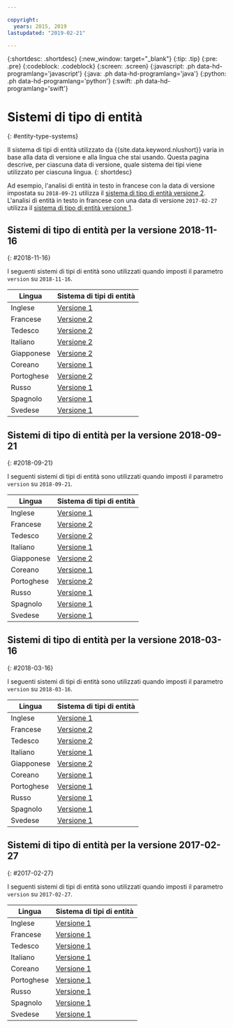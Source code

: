 ```yaml
---

copyright:
  years: 2015, 2019
lastupdated: "2019-02-21"

---
```


{:shortdesc: .shortdesc}
{:new_window: target="_blank"}
{:tip: .tip}
{:pre: .pre}
{:codeblock: .codeblock}
{:screen: .screen}
{:javascript: .ph data-hd-programlang='javascript'}
{:java: .ph data-hd-programlang='java'}
{:python: .ph data-hd-programlang='python'}
{:swift: .ph data-hd-programlang='swift'}

# Sistemi di tipo di entità
{: #entity-type-systems}

Il sistema di tipi di entità utilizzato da {{site.data.keyword.nlushort}} varia in base alla data di versione e alla lingua che stai usando. Questa pagina descrive, per ciascuna data di versione, quale sistema dei tipi viene utilizzato per ciascuna lingua.
{: shortdesc}

Ad esempio, l'analisi di entità in testo in francese con la data di versione impostata su `2018-09-21` utilizza il [sistema di tipo di entità versione 2][v2]. L'analisi di entità in testo in francese con una data di versione `2017-02-27` utilizza il [sistema di tipo di entità versione 1][v1].

## Sistemi di tipo di entità per la versione 2018-11-16
{: #2018-11-16}

I seguenti sistemi di tipi di entità sono utilizzati quando imposti il parametro `version` su `2018-11-16`.

|Lingua|Sistema di tipi di entità|
| --- | ---|
| Inglese | [Versione 1][v1] |
| Francese | [Versione 2][v2] |
| Tedesco | [Versione 2][v2] |
| Italiano | [Versione 2][v2] |
| Giapponese | [Versione 2][v2] |
| Coreano | [Versione 1][v1] |
| Portoghese | [Versione 2][v2] |
| Russo | [Versione 1][v1] |
| Spagnolo | [Versione 1][v1] |
| Svedese | [Versione 1][v1] |

## Sistemi di tipo di entità per la versione 2018-09-21
{: #2018-09-21}

I seguenti sistemi di tipi di entità sono utilizzati quando imposti il parametro `version` su `2018-09-21`.

|Lingua|Sistema di tipi di entità|
| --- | ---|
| Inglese | [Versione 1][v1] |
| Francese | [Versione 2][v2] |
| Tedesco | [Versione 2][v2] |
| Italiano | [Versione 1][v1] |
| Giapponese | [Versione 2][v2] |
| Coreano | [Versione 1][v1] |
| Portoghese | [Versione 2][v2] |
| Russo | [Versione 1][v1] |
| Spagnolo | [Versione 1][v1] |
| Svedese | [Versione 1][v1] |


## Sistemi di tipo di entità per la versione 2018-03-16
{: #2018-03-16}

I seguenti sistemi di tipi di entità sono utilizzati quando imposti il parametro `version` su `2018-03-16`.

|Lingua|Sistema di tipi di entità|
| --- | ---|
| Inglese | [Versione 1][v1] |
| Francese | [Versione 2][v2] |
| Tedesco | [Versione 2][v2] |
| Italiano | [Versione 1][v1] |
| Giapponese | [Versione 2][v2] |
| Coreano | [Versione 1][v1] |
| Portoghese | [Versione 1][v1] |
| Russo | [Versione 1][v1] |
| Spagnolo | [Versione 1][v1] |
| Svedese | [Versione 1][v1] |


## Sistemi di tipo di entità per la versione 2017-02-27
{: #2017-02-27}

I seguenti sistemi di tipi di entità sono utilizzati quando imposti il parametro `version` su `2017-02-27`.

|Lingua|Sistema di tipi di entità|
| --- | ---|
| Inglese | [Versione 1][v1] |
| Francese | [Versione 1][v1] |
| Tedesco | [Versione 1][v1] |
| Italiano | [Versione 1][v1] |
| Coreano | [Versione 1][v1] |
| Portoghese | [Versione 1][v1] |
| Russo | [Versione 1][v1] |
| Spagnolo | [Versione 1][v1] |
| Svedese | [Versione 1][v1] |


[v1]: /docs/services/natural-language-understanding/?topic=natural-language-understanding-entity-types-version-1
[v2]: /docs/services/natural-language-understanding/?topic=natural-language-understanding-entity-types-version-2
